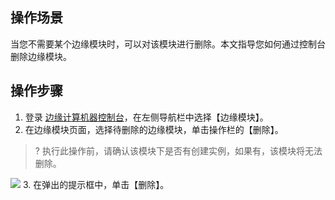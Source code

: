 ## 操作场景
当您不需要某个边缘模块时，可以对该模块进行删除。本文指导您如何通过控制台删除边缘模块。

## 操作步骤
 
1. 登录 [边缘计算机器控制台](https://console.cloud.tencent.com/ecm/module)，在左侧导航栏中选择【边缘模块】。
2. 在边缘模块页面，选择待删除的边缘模块，单击操作栏的【删除】。
>? 执行此操作前，请确认该模块下是否有创建实例，如果有，该模块将无法删除。
>
![](https://main.qcloudimg.com/raw/95de95934e8df6aac9982885aea4a463.png)
3. 在弹出的提示框中，单击【删除】。

